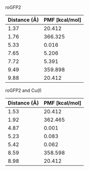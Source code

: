 roGFP2

| Distance (Å) | PMF [kcal/mol] |
|-----------|-----------|
| 1.37 | 20.412 |
| 1.76 | 366.325 |
| 5.33 | 0.016 |
| 7.65 | 5.206 |
| 7.72 | 5.391 |
| 9.49 | 359.898 |
| 9.88 | 20.412 |

roGFP2 and Cu(I)

| Distance (Å) | PMF [kcal/mol] |
|-----------|-----------|
| 1.53 | 20.412 |
| 1.92 | 362.465 |
| 4.87 | 0.001 |
| 5.23 | 0.083 |
| 5.42 | 0.062 |
| 8.59 | 358.598 |
| 8.98 | 20.412 |
